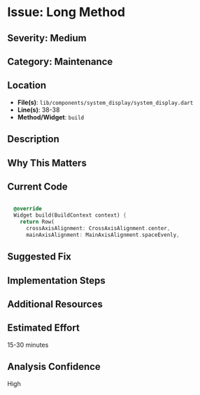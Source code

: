 # Issue: Long Method

## Severity: Medium

## Category: Maintenance

## Location
- **File(s)**: `lib/components/system_display/system_display.dart`
- **Line(s)**: 38-38
- **Method/Widget**: `build`

## Description


## Why This Matters


## Current Code
```dart

  @override
  Widget build(BuildContext context) {
    return Row(
      crossAxisAlignment: CrossAxisAlignment.center,
      mainAxisAlignment: MainAxisAlignment.spaceEvenly,
```

## Suggested Fix


## Implementation Steps


## Additional Resources


## Estimated Effort
15-30 minutes

## Analysis Confidence
High
